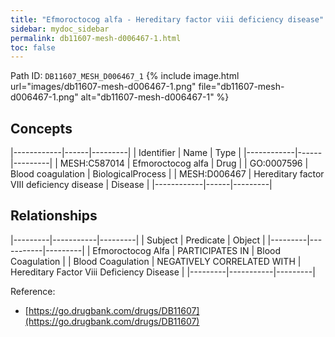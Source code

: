 ```yaml
---
title: "Efmoroctocog alfa - Hereditary factor viii deficiency disease"
sidebar: mydoc_sidebar
permalink: db11607-mesh-d006467-1.html
toc: false 
---
```



Path ID: `DB11607_MESH_D006467_1`
{% include image.html url="images/db11607-mesh-d006467-1.png" file="db11607-mesh-d006467-1.png" alt="db11607-mesh-d006467-1" %}

## Concepts

|------------|------|---------|
| Identifier | Name | Type    |
|------------|------|---------|
| MESH:C587014 | Efmoroctocog alfa | Drug |
| GO:0007596 | Blood coagulation | BiologicalProcess |
| MESH:D006467 | Hereditary factor VIII deficiency disease | Disease |
|------------|------|---------|

## Relationships

|---------|-----------|---------|
| Subject | Predicate | Object  |
|---------|-----------|---------|
| Efmoroctocog Alfa | PARTICIPATES IN | Blood Coagulation |
| Blood Coagulation | NEGATIVELY CORRELATED WITH | Hereditary Factor Viii Deficiency Disease |
|---------|-----------|---------|

Reference: 
  - [https://go.drugbank.com/drugs/DB11607](https://go.drugbank.com/drugs/DB11607)
